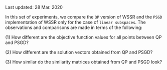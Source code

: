 Last updated: 28 Mar. 2020

In this set of experiments, we compare the `QP` version of WSSR and the `PSGD` implementation of WSSR only for the case of `linear subspaces`. The observations and comparisons are made in terms of the following:

(1) How different are the objective function values for all points between QP and PSGD?

(2) How different are the solution vectors obtained from QP and PSGD?

(3) How similar do the similarity matrices obtained from QP and PSGD look? 
